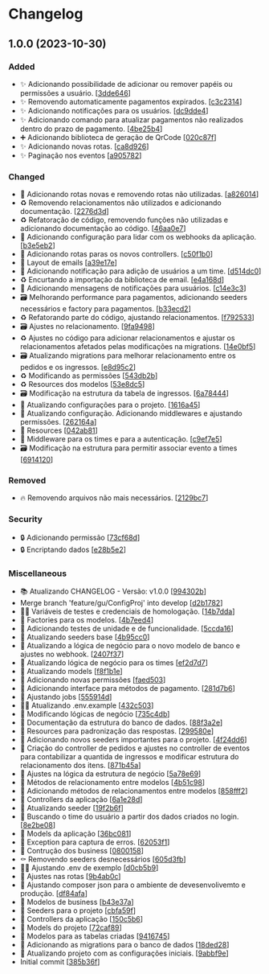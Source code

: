 # Changelog

<a name="1.0.0"></a>
## 1.0.0 (2023-10-30)

### Added

- ✨ Adicionando possibilidade de adicionar ou remover papéis ou permissões a usuário. [[3dde646](https://github.com/GustavoHBO/EventManagementSystem/commit/3dde646cfd10882b54d14e2c8f39a185f135edea)]
- ✨ Removendo automaticamente pagamentos expirados. [[c3c2314](https://github.com/GustavoHBO/EventManagementSystem/commit/c3c23143846d2d25770052ea97636936f9b2ecb7)]
- ✨ Adicionando notificações para os usuários. [[dc9dde4](https://github.com/GustavoHBO/EventManagementSystem/commit/dc9dde4d92b915650c7974c1f4126dbc9e9481c0)]
- ✨ Adicionando comando para atualizar pagamentos não realizados dentro do prazo de pagamento. [[4be25b4](https://github.com/GustavoHBO/EventManagementSystem/commit/4be25b49eccdbbcf3b9aaaad42128f6a232817f0)]
- ➕ Adicionando biblioteca de geração de QrCode [[020c87f](https://github.com/GustavoHBO/EventManagementSystem/commit/020c87f1f042490c5dd65a1a09bc4999594e7902)]
- ✨ Adicionando novas rotas. [[ca8d926](https://github.com/GustavoHBO/EventManagementSystem/commit/ca8d926bbffe1a210bad2b805a8f3df144d576e7)]
- ✨ Paginação nos eventos [[a905782](https://github.com/GustavoHBO/EventManagementSystem/commit/a905782f34342f142c21827efdba7e03eecb867c)]

### Changed

- 🚚 Adicionando rotas novas e removendo rotas não utilizadas. [[a826014](https://github.com/GustavoHBO/EventManagementSystem/commit/a82601447dfe5624ae2466e5be12cbbf0b3eed9c)]
- ♻️ Removendo relacionamentos não utilizados e adicionando documentação. [[2276d3d](https://github.com/GustavoHBO/EventManagementSystem/commit/2276d3d62f447987ad8527af32257c0c0a65d312)]
- ♻️ Refatoração de código, removendo funções não utilizadas e adicionando documentação ao código. [[46aa0e7](https://github.com/GustavoHBO/EventManagementSystem/commit/46aa0e7370da3613f45098a2dd52894fcb4fff71)]
- 🔧 Adicionando configuração para lidar com os webhooks da aplicação. [[b3e5eb2](https://github.com/GustavoHBO/EventManagementSystem/commit/b3e5eb2f06f81dd59ef201e54b79a273e60e8f58)]
- 🚚 Adicionando rotas paras os novos controllers. [[c50f1b0](https://github.com/GustavoHBO/EventManagementSystem/commit/c50f1b049c5dc5411284aa510a1ac344ca718506)]
- 🚸 Layout de emails [[a39e17e](https://github.com/GustavoHBO/EventManagementSystem/commit/a39e17e8535f88b83613f625024cc5c40a71bbb2)]
- 🚸 Adicionando notificação para adição de usuários a um time. [[d514dc0](https://github.com/GustavoHBO/EventManagementSystem/commit/d514dc0c5f3e00bcef8c858210a77bb9e96cc18c)]
- ♻️ Encurtando a importação da biblioteca de email. [[e4a168d](https://github.com/GustavoHBO/EventManagementSystem/commit/e4a168dbe4d73b9432ed8901a68c07716e79fee5)]
- 🚸 Adicionando mensagens de notificações para usuários. [[c14e3c3](https://github.com/GustavoHBO/EventManagementSystem/commit/c14e3c361ec8d9d2bae224a1cd5af3f2a53c79b1)]
- 🗃️ Melhorando performance para pagamentos, adicionando seeders necessários e factory para pagamentos. [[b33ecd2](https://github.com/GustavoHBO/EventManagementSystem/commit/b33ecd2e17d1ddcd0f1e2e3c4db4456042be723f)]
- ♻️ Refatorando parte do código, ajustando relacionamentos. [[f792533](https://github.com/GustavoHBO/EventManagementSystem/commit/f79253365c1b742de3daa6c88c34f30dfed7f3fe)]
- 🗃️ Ajustes no relacionamento. [[9fa9498](https://github.com/GustavoHBO/EventManagementSystem/commit/9fa9498fb4bf0df19935c038cb3efe7a437c85ea)]
- ♻️ Ajustes no código para adicionar relacionamentos e ajustar os relacionamentos afetados pelas modificações na migrations. [[14e0bf5](https://github.com/GustavoHBO/EventManagementSystem/commit/14e0bf55b2d1d9ae7aeb27858f0e7a44e37f41c0)]
- 🗃️ Atualizando migrations para melhorar relacionamento entre os pedidos e os ingressos. [[e8d95c2](https://github.com/GustavoHBO/EventManagementSystem/commit/e8d95c25f206239be5de927dd509dde1ddfd1120)]
- ♻️ Modificando as permissões [[543db2b](https://github.com/GustavoHBO/EventManagementSystem/commit/543db2b15e2c47d0f705f33675c9b424e128f1c4)]
- ♻️ Resources dos modelos [[53e8dc5](https://github.com/GustavoHBO/EventManagementSystem/commit/53e8dc5695efa80d110ae2ed0bff56ad4155437f)]
- 🗃️ Modificação na estrutura da tabela de ingressos. [[6a78444](https://github.com/GustavoHBO/EventManagementSystem/commit/6a7844413ccf09ddb55a79e326d563846195fc4e)]
- 🔧 Atualizando configurações para o projeto. [[1616a45](https://github.com/GustavoHBO/EventManagementSystem/commit/1616a450eece6383a709867e5d22db522163ef37)]
- 🔧 Atualizando configuração. Adicionando middlewares e ajustando permissões. [[262164a](https://github.com/GustavoHBO/EventManagementSystem/commit/262164abdfb57d2a37935ce41995055bc28f37a9)]
- 🚚 Resources [[042ab81](https://github.com/GustavoHBO/EventManagementSystem/commit/042ab815c673c52e9af46c55979ec545bb22453c)]
- 🚸 Middleware para os times e para a autenticação. [[c9ef7e5](https://github.com/GustavoHBO/EventManagementSystem/commit/c9ef7e5907b755ed8f3603834019074762460f11)]
- 🗃️ Modificação na estrutura para permitir associar evento a times [[6914120](https://github.com/GustavoHBO/EventManagementSystem/commit/69141208cd460b3d87f6dd5e5d560e9ab16fbf9b)]

### Removed

- 🔥 Removendo arquivos não mais necessários. [[2129bc7](https://github.com/GustavoHBO/EventManagementSystem/commit/2129bc72eaf11b9fd96e085666d123ae8029789b)]

### Security

- 🔒 Adicionando permissão [[73cf68d](https://github.com/GustavoHBO/EventManagementSystem/commit/73cf68dd123ad35e185d3b08064ee4eeebadbdc5)]
- 🔒 Encriptando dados [[e28b5e2](https://github.com/GustavoHBO/EventManagementSystem/commit/e28b5e266148ebd4824bd9673f79f116ecc9d6f9)]

### Miscellaneous

- 📚 Atualizando CHANGELOG - Versão: v1.0.0 [[994302b](https://github.com/GustavoHBO/EventManagementSystem/commit/994302b3bdeed5a78c33ea27d4cc423cf8d2b6cb)]
-  Merge branch &#x27;feature/gu/ConfigProj&#x27; into develop [[d2b1782](https://github.com/GustavoHBO/EventManagementSystem/commit/d2b17826683876c92db5bf0d53bc435df9cf2d25)]
- 🧑‍💻 Variáveis de testes e credenciais de homologação. [[14b7dda](https://github.com/GustavoHBO/EventManagementSystem/commit/14b7dda154b8fe9ad76fde4154ed2ebd34ab37e9)]
- 🤡 Factories para os modelos. [[4b7eed4](https://github.com/GustavoHBO/EventManagementSystem/commit/4b7eed44122e0cf2e34287fe048eb526b111eac5)]
- 🧪 Adicionando testes de unidade e de funcionalidade. [[5ccda16](https://github.com/GustavoHBO/EventManagementSystem/commit/5ccda163869e819ca3b379f6f9763ef355d8e5a7)]
- 🌱 Atualizando seeders base [[4b95cc0](https://github.com/GustavoHBO/EventManagementSystem/commit/4b95cc019fdde7266701b76cfa780046d2f90efe)]
- 👔 Atualizando a lógica de negócio para o novo modelo de banco e ajustes no webhook. [[2407f37](https://github.com/GustavoHBO/EventManagementSystem/commit/2407f37cc402a6ec05644c8b5b4ea2a57af24ebe)]
- 👔 Atualizando lógica de negócio para os times [[ef2d7d7](https://github.com/GustavoHBO/EventManagementSystem/commit/ef2d7d7be3ea66a4b9e36368afa27d2c6464badc)]
- 🚧 Atualizando models [[f8f1b1e](https://github.com/GustavoHBO/EventManagementSystem/commit/f8f1b1e84abfb74e735f73921f03e7dd6f9d58f8)]
- 🛂 Adicionando novas permissões [[faed503](https://github.com/GustavoHBO/EventManagementSystem/commit/faed5033a90ffcfcd83a02f81fd47790203a7736)]
- 🚧 Adicionando interface para métodos de pagamento. [[281d7b6](https://github.com/GustavoHBO/EventManagementSystem/commit/281d7b6f096cab7f78d03e22a15cad6f66b4d8fe)]
- 🚧 Ajustando jobs [[555914d](https://github.com/GustavoHBO/EventManagementSystem/commit/555914db57e71a2a6086fb072286c10ff1cc70ce)]
- 🧑‍💻 Atualizando .env.example [[432c503](https://github.com/GustavoHBO/EventManagementSystem/commit/432c50317e73a0c38b619413b64c9cbc092b9a50)]
- 🚧 Modificando lógicas de negócio [[735c4db](https://github.com/GustavoHBO/EventManagementSystem/commit/735c4db79fa3ddfe3fbbddccff9e9602a9355e6d)]
- 📝 Documentação da estrutura do banco de dados. [[88f3a2e](https://github.com/GustavoHBO/EventManagementSystem/commit/88f3a2e583a33bbacdbc08049911690162d07b81)]
- 🧐 Resources para padronização das respostas. [[299580e](https://github.com/GustavoHBO/EventManagementSystem/commit/299580e9e0ffab7b9cf102c7dc04cb1ba1b92f38)]
- 🌱 Adicionando novos seeders importantes para o projeto. [[4f24dd6](https://github.com/GustavoHBO/EventManagementSystem/commit/4f24dd6831d72c1ea33453934e27e10d5145ee88)]
- 🚧 Criação do controller de pedidos e ajustes no controller de eventos para contabilizar a quantida de ingressos e modificar estrutura do relacionamento dos itens. [[871b45a](https://github.com/GustavoHBO/EventManagementSystem/commit/871b45a8fdfc5c2089f2d1e51dac0f37cf80e9b1)]
- 🚧 Ajustes na lógica da estrutura de negócio [[5a78e69](https://github.com/GustavoHBO/EventManagementSystem/commit/5a78e69f913ad956e5502fd6112d4923d06efe12)]
- 🚧 Métodos de relacionamento entre modelos [[4b51c98](https://github.com/GustavoHBO/EventManagementSystem/commit/4b51c98627b49101da45f840cc93cb360e03c168)]
- 🚧 Adicionando métodos de relacionamentos entre modelos [[858fff2](https://github.com/GustavoHBO/EventManagementSystem/commit/858fff2afff51167aaea6fb965f65321d4ad09ad)]
- 🚧 Controllers da aplicação [[6a1e28d](https://github.com/GustavoHBO/EventManagementSystem/commit/6a1e28d561afb1531a214f4c0952cf83f9796f8c)]
- 🌱 Atualizando seeder [[19f2b6f](https://github.com/GustavoHBO/EventManagementSystem/commit/19f2b6f3bb504df9649eaf49f1f2795676195edf)]
- 👔 Buscando o time do usuário a partir dos dados criados no login. [[8e2be08](https://github.com/GustavoHBO/EventManagementSystem/commit/8e2be086ba3268f1e9b3edfc095953c609682403)]
- 🚧 Models da aplicação [[36bc081](https://github.com/GustavoHBO/EventManagementSystem/commit/36bc081cf7e392f54da5cb0b61c53ce852bb2005)]
- 🥅 Exception para captura de erros. [[62053f1](https://github.com/GustavoHBO/EventManagementSystem/commit/62053f18a83c5ef4942ea4b58db2b2eee407b822)]
- 🚧 Contrução dos business [[0800158](https://github.com/GustavoHBO/EventManagementSystem/commit/0800158f121e5c5eab429e186daecd48a681326f)]
- ⚰️ Removendo seeders desnecessários [[605d3fb](https://github.com/GustavoHBO/EventManagementSystem/commit/605d3fb670d626d3dc1b033f64cfaf60a27b882c)]
- 🧑‍💻 Ajustando .env de exemplo [[d0cb5b9](https://github.com/GustavoHBO/EventManagementSystem/commit/d0cb5b99417e54f1ef0fd73c61fcca5bc608d69c)]
- 🚧 Ajustes nas rotas [[9b4ab0c](https://github.com/GustavoHBO/EventManagementSystem/commit/9b4ab0c2630168fe0d52f7232737c085967ee79a)]
-  👷 Ajustando composer json para o ambiente de devesenvolivemto e produção. [[df84afa](https://github.com/GustavoHBO/EventManagementSystem/commit/df84afaa617308adfff9164dad6262a64aac537c)]
- 👔 Modelos de business [[b43e37a](https://github.com/GustavoHBO/EventManagementSystem/commit/b43e37ac7adf2bf29206de8aad9657707f1c6fa6)]
- 🌱 Seeders para o projeto [[cbfa59f](https://github.com/GustavoHBO/EventManagementSystem/commit/cbfa59f7e771b3cc82c525a9109369924f8921fe)]
- 🛂 Controllers da aplicação [[150c5b6](https://github.com/GustavoHBO/EventManagementSystem/commit/150c5b61efb5a8dc8652682acad71d06520eddc8)]
- 🚧 Models do projeto [[72caf89](https://github.com/GustavoHBO/EventManagementSystem/commit/72caf89967327c9ecd9e2e5377c89a6bcd4b51a0)]
- 🚧 Modelos para as tabelas criadas [[9416745](https://github.com/GustavoHBO/EventManagementSystem/commit/9416745a4914bfe5c5f279287852a1686593c212)]
- 🚧 Adicionando as migrations para o banco de dados [[18ded28](https://github.com/GustavoHBO/EventManagementSystem/commit/18ded28618ac0c72b27dd79ac27048859343713b)]
- 🚧 Atualizando projeto com as configurações iniciais. [[9abbf9e](https://github.com/GustavoHBO/EventManagementSystem/commit/9abbf9e9c03d1bbb118923dbc6e97adc5d98abf6)]
-  Initial commit [[385b36f](https://github.com/GustavoHBO/EventManagementSystem/commit/385b36f33a67fddeb6071369504f20e3772674c8)]



